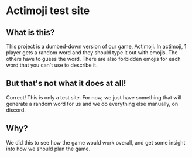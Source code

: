 # Actimoji test site

## What is this?

This project is a dumbed-down version of our game, Actimoji. In actimoji, 1 player gets a random
word and they should type it out with emojis. The others have to guess the word. There are also
forbidden emojis for each word that you can't use to describe it.

## But that's not what it does at all!

Correct! This is only a test site. For now, we just have something that will generate a random
word for us and we do everything else manually, on discord.

## Why?

We did this to see how the game would work overall, and get some insight into how we should plan
the game.

